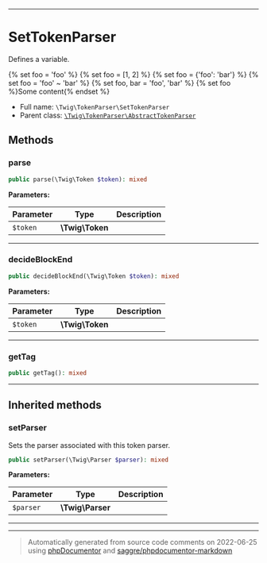 ***

# SetTokenParser

Defines a variable.

{% set foo = 'foo' %}
{% set foo = [1, 2] %}
{% set foo = {'foo': 'bar'} %}
{% set foo = 'foo' ~ 'bar' %}
{% set foo, bar = 'foo', 'bar' %}
{% set foo %}Some content{% endset %}

* Full name: `\Twig\TokenParser\SetTokenParser`
* Parent class: [`\Twig\TokenParser\AbstractTokenParser`](./AbstractTokenParser.md)




## Methods


### parse



```php
public parse(\Twig\Token $token): mixed
```








**Parameters:**

| Parameter | Type | Description |
|-----------|------|-------------|
| `$token` | **\Twig\Token** |  |




***

### decideBlockEnd



```php
public decideBlockEnd(\Twig\Token $token): mixed
```








**Parameters:**

| Parameter | Type | Description |
|-----------|------|-------------|
| `$token` | **\Twig\Token** |  |




***

### getTag



```php
public getTag(): mixed
```











***


## Inherited methods


### setParser

Sets the parser associated with this token parser.

```php
public setParser(\Twig\Parser $parser): mixed
```








**Parameters:**

| Parameter | Type | Description |
|-----------|------|-------------|
| `$parser` | **\Twig\Parser** |  |




***


***
> Automatically generated from source code comments on 2022-06-25 using [phpDocumentor](http://www.phpdoc.org/) and [saggre/phpdocumentor-markdown](https://github.com/Saggre/phpDocumentor-markdown)
